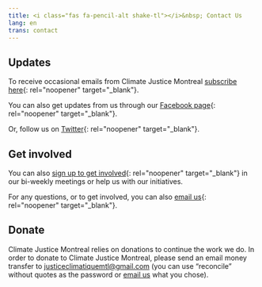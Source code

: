 ```yaml
---
title: <i class="fas fa-pencil-alt shake-tl"></i>&nbsp; Contact Us
lang: en
trans: contact
---
```

## Updates
To receive occasional emails from Climate Justice Montreal [subscribe here](https://eepurl.com/cyizZD){: rel="noopener" target="_blank"}.

You can also get updates from us through our [Facebook page](https://www.facebook.com/ClimateJusticeMontreal){: rel="noopener" target="_blank"}.

Or, follow us on [Twitter](https://twitter.com/CJ_Montreal){: rel="noopener" target="_blank"}.

## Get involved
You can also [sign up to get involved](https://docs.google.com/forms/d/e/1FAIpQLSeWyz6TVI87spKr0vCzuW692IFg_jz_QsbjC-kmZ79lTngtjQ/viewform){: rel="noopener" target="_blank"} in our bi-weekly meetings or help us with our initiatives.

For any questions, or to get involved, you can also [email us](mailto:justiceclimatiquemtl@gmail.com){: rel="noopener" target="_blank"}.

## Donate <span class="stanchor"><a name="donate"></a></span>
Climate Justice Montreal relies on donations to continue the work we do. In order to donate to Climate Justice Montreal, please send an email money transfer to [justiceclimatiquemtl@gmail.com](mailto:justiceclimatiquemtl@gmail.com) (you can use “reconcile” without quotes as the password or [email us](mailto:justiceclimatiquemtl@gmail.com) what you chose).
